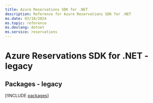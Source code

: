```yaml
---
title: Azure Reservations SDK for .NET
description: Reference for Azure Reservations SDK for .NET
ms.date: 03/18/2024
ms.topic: reference
ms.devlang: dotnet
ms.service: reservations
---
```

# Azure Reservations SDK for .NET - legacy
## Packages - legacy
[!INCLUDE [packages](reservations-index.md)]